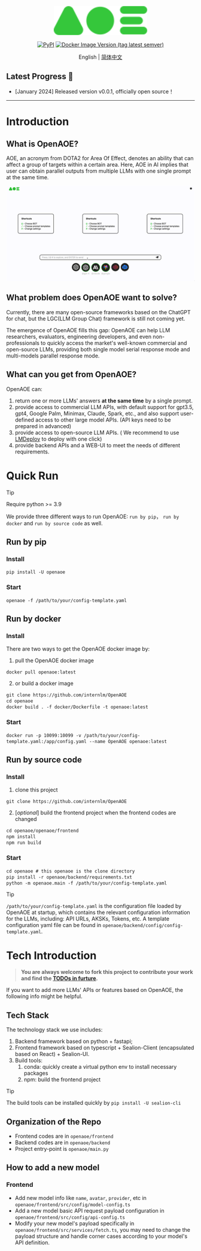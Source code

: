 <div align="center">
  <img src="docs/_static/image/aoe-logo.svg" width="250"/>

[![PyPI](https://img.shields.io/pypi/v/OpenAOE)](https://pypi.org/project/OpenAOE)
[![Docker Image Version (tag latest semver)](https://img.shields.io/docker/v/opensealion/openaoe?label=docker)](https://hub.docker.com/r/opensealion/openaoe?label=docker)



English | [简体中文](docs/README_zh-CN.md)

</div>


## Latest Progress 🎉

- \[January 2024\] Released version v0.0.1, officially open source！
______________________________________________________________________

# Introduction
## What is OpenAOE?
AOE, an acronym from DOTA2 for Area Of Effect, denotes an ability that can affect a group of targets within a certain area.
Here, AOE in AI implies that user can obtain parallel outputs from multiple LLMs with one single prompt at the same time.

![](docs/_static/gif/aoe-en.gif)


## What problem does OpenAOE want to solve?
Currently, there are many open-source frameworks based on the ChatGPT for chat, but the LGC(LLM Group Chat) framework is still not coming yet.

The emergence of OpenAOE fills this gap:
OpenAOE can help LLM researchers, evaluators, engineering developers, and even non-professionals to quickly access the market's well-known commercial and open-source LLMs, providing both single model serial response mode and multi-models parallel response mode.



## What can you get from OpenAOE?
OpenAOE can:
1. return one or more LLMs' answers **at the same time** by a single prompt.
2. provide access to commercial LLM APIs, with default support for gpt3.5, gpt4, Google Palm, Minimax, Claude, Spark, etc., and also support user-defined access to other large model APIs. (API keys need to be prepared in advanced)
3. provide access to open-source LLM APIs. ( We recommend to use [LMDeploy](https://github.com/InternLM/lmdeploy) to deploy with one click)
4. provide backend APIs and a WEB-UI to meet the needs of different requirements.



# Quick Run
> [!TIP]
> Require python >= 3.9

We provide three different ways to run OpenAOE: `run by pip`， `run by docker` and `run by source code` as well.

## Run by pip 
### **Install**
```shell
pip install -U openaoe 
```
### **Start**
```shell
openaoe -f /path/to/your/config-template.yaml
```

## Run by docker
### **Install**

There are two ways to get the OpenAOE docker image by:
1. pull the OpenAOE docker image
```shell
docker pull openaoe:latest
```

2. or build a docker image
```shell
git clone https://github.com/internlm/OpenAOE
cd openaoe
docker build . -f docker/Dockerfile -t openaoe:latest
```

### **Start**
```shell
docker run -p 10099:10099 -v /path/to/your/config-template.yaml:/app/config.yaml --name OpenAOE openaoe:latest
```

## Run by source code
### **Install**
1. clone this project
```shell
git clone https://github.com/internlm/OpenAOE
```
2. [_optional_] build the frontend project when the frontend codes are changed
```shell
cd openaoe/openaoe/frontend
npm install
npm run build
```


### **Start**
```shell
cd openaoe # this openaoe is the clone directory
pip install -r openaoe/backend/requirements.txt
python -m openaoe.main -f /path/to/your/config-template.yaml
```


> [!TIP]
> `/path/to/your/config-template.yaml` is the configuration file loaded by OpenAOE at startup, 
> which contains the relevant configuration information for the LLMs,
> including: API URLs, AKSKs, Tokens, etc.
> A template configuration yaml file can be found in `openaoe/backend/config/config-template.yaml`.


#  Tech Introduction
> **You are always welcome to fork this project to contribute your work**
> **and find the [TODOs in furture](docs/todo/TODO.md).**

If you want to add more LLMs' APIs or features based on OpenAOE, the following info might be helpful.

## Tech Stack
The technology stack we use includes:

1. Backend framework based on python + fastapi;
2. Frontend framework based on typescript + Sealion-Client (encapsulated based on React) + Sealion-UI.
3. Build tools:
   1. conda: quickly create a virtual python env to install necessary packages
   2. npm: build the frontend project

> [!TIP]
> The build tools can be installed quickly by `pip install -U sealion-cli`

## Organization of the Repo
- Frontend codes are in `openaoe/frontend`
- Backend codes are in `openaoe/backend`
- Project entry-point is `openaoe/main.py`

## How to add a new model
### Frontend
- Add new model info like `name`, `avatar`, `provider`, etc in `openaoe/frontend/src/config/model-config.ts`
- Add a new model basic API request payload configuration in `openaoe/frontend/src/config/api-config.ts`
- Modify your new model's payload specifically in `openaoe/frontend/src/services/fetch.ts`, you may need to change the payload structure and handle corner cases according to your model's API definition.
